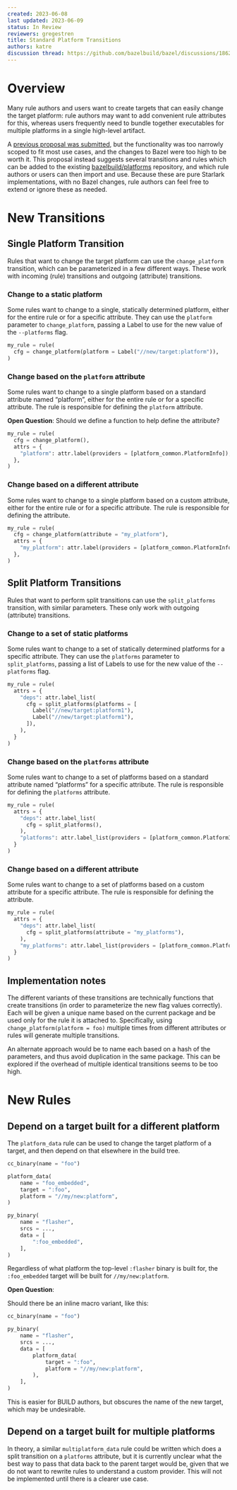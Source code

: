 ```yaml
---
created: 2023-06-08
last updated: 2023-06-09
status: In Review
reviewers: gregestren
title: Standard Platform Transitions
authors: katre
discussion thread: https://github.com/bazelbuild/bazel/discussions/18628
---
```


# Overview

Many rule authors and users want to create targets that can easily change the
target platform: rule authors may want to add convenient rule attributes for
this, whereas users frequently need to bundle together executables for multiple
platforms in a single high-level artifact.

A [previous proposal was
submitted](https://github.com/bazelbuild/proposals/blob/main/designs/2022-08-03-platforms-on-targets.md),
but the functionality was too narrowly scoped to fit most use cases, and the
changes to Bazel were too high to be worth it. This proposal instead suggests
several transitions and rules which can be added to the existing
[bazelbuild/platforms](https://github.com/bazelbuild/platforms) repository, and
which rule authors or users can then import and use. Because these are pure
Starlark implementations, with no Bazel changes, rule authors can feel free to
extend or ignore these as needed.

# New Transitions

## Single Platform Transition

Rules that want to change the target platform can use the `change_platform`
transition, which can be parameterized in a few different ways. These work with
incoming (rule) transitions and outgoing (attribute) transitions.

### Change to a static platform

Some rules want to change to a single, statically determined platform, either
for the entire rule or for a specific attribute. They can use the `platform`
parameter to `change_platform`, passing a Label to use for the new value of the
`--platforms` flag.

```py
my_rule = rule(
  cfg = change_platform(platform = Label("//new/target:platform")),
)
```

### Change based on the `platform` attribute

Some rules want to change to a single platform based on a standard attribute
named “platform”, either for the entire rule or for a specific attribute. The
rule is responsible for defining the `platform` attribute.

**Open Question**: Should we define a function to help define the attribute?

```py
my_rule = rule(
  cfg = change_platform(),
  attrs = {
    "platform": attr.label(providers = [platform_common.PlatformInfo]),
  },
)
```

### Change based on a different attribute

Some rules want to change to a single platform based on a custom attribute,
either for the entire rule or for a specific attribute. The rule is responsible
for defining the attribute.

```py
my_rule = rule(
  cfg = change_platform(attribute = "my_platform"),
  attrs = {
    "my_platform": attr.label(providers = [platform_common.PlatformInfo]),
  },
)
```

## Split Platform Transitions

Rules that want to perform split transitions can use the `split_platforms`
transition, with similar parameters. These only work with outgoing (attribute)
transitions.

### Change to a set of static platforms

Some rules want to change to a set of statically determined platforms for a
specific attribute. They can use the `platforms` parameter to
`split_platforms`, passing a list of Labels to use for the new value of the
`--platforms` flag.

```py
my_rule = rule(
  attrs = {
    "deps": attr.label_list(
      cfg = split_platforms(platforms = [
        Label("//new/target:platform1"),
        Label("//new/target:platform1"),
      ]),
    ),
  }
)
```

### Change based on the `platforms` attribute

Some rules want to change to a set of platforms based on a standard attribute
named “platforms” for a specific attribute. The rule is responsible for
defining the `platforms` attribute.

```py
my_rule = rule(
  attrs = {
    "deps": attr.label_list(
      cfg = split_platforms(),
    ),
    "platforms": attr.label_list(providers = [platform_common.PlatformInfo]),
  }
)
```

### Change based on a different attribute

Some rules want to change to a set of platforms based on a custom attribute for
a specific attribute. The rule is responsible for defining the attribute.

```py
my_rule = rule(
  attrs = {
    "deps": attr.label_list(
      cfg = split_platforms(attribute = "my_platforms"),
    ),
    "my_platforms": attr.label_list(providers = [platform_common.PlatformInfo]),
  }
)
```

## Implementation notes

The different variants of these transitions are technically functions that
create transitions (in order to parameterize the new flag values correctly).
Each will be given a unique name based on the current package and be used only
for the rule it is attached to. Specifically, using `change_platform(platform = foo)`
 multiple times from different attributes or rules will generate multiple
transitions.

An alternate approach would be to name each based on a hash of the parameters,
and thus avoid duplication in the same package. This can be explored if the
overhead of multiple identical transitions seems to be too high.

# New Rules

## Depend on a target built for a different platform

The `platform_data` rule can be used to change the target platform of a target,
and then depend on that elsewhere in the build tree.

```py
cc_binary(name = "foo")

platform_data(
    name = "foo_embedded",
    target = ":foo",
    platform = "//my/new:platform",
)

py_binary(
    name = "flasher",
    srcs = ...,
    data = [
        ":foo_embedded",
    ],
)
```

Regardless of what platform the top-level `:flasher` binary is built for, the
`:foo_embedded` target will be built for `//my/new:platform`.

**Open Question**:

Should there be an inline macro variant, like this:

```py
cc_binary(name = "foo")

py_binary(
    name = "flasher",
    srcs = ...,
    data = [
        platform_data(
            target = ":foo",
            platform = "//my/new:platform",
        ),
    ],
)
```

This is easier for BUILD authors, but obscures the name of the new target,
which may be undesirable.

## Depend on a target built for multiple platforms

In theory, a similar `multiplatform_data` rule could be written which does a
split transition on a `platforms` attribute, but it is currently unclear what
the best way to pass that data back to the parent target would be, given that
we do not want to rewrite rules to understand a custom provider. This will not
be implemented until there is a clearer use case.

